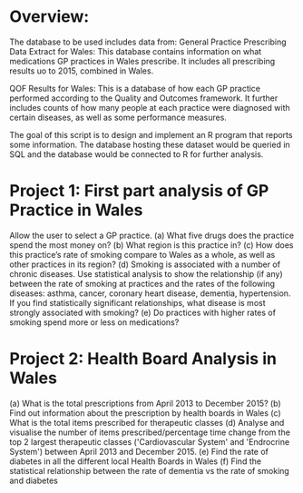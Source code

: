 # Overview:

The database to be used includes data from:
General Practice Prescribing Data Extract for Wales: This database contains information on what medications GP practices in Wales prescribe. It includes all prescribing results uo to 2015, combined in Wales.

QOF Results for Wales: This is a database of how each GP practice performed according to the Quality and Outcomes framework. It further includes counts of how many people at each practice were diagnosed with certain diseases, as well as some performance measures.

The goal of this script is to design and implement an R program that reports some information. The database hosting these dataset would be queried in SQL and the database would be connected to R for further analysis.

# Project 1: First part analysis of GP Practice in Wales

Allow the user to select a GP practice.
(a) What five drugs does the practice spend the most money on?
(b) What region is this practice in?
(c) How does this practice’s rate of smoking compare to Wales as a whole, as well as other
practices in its region?
(d) Smoking is associated with a number of chronic diseases. Use statistical analysis to show the relationship (if any) between the rate of smoking at practices and the rates of the following diseases: asthma, cancer, coronary heart disease, dementia, hypertension. If you find statistically significant relationships, what disease is most strongly associated with smoking?
(e) Do practices with higher rates of smoking spend more or less on medications?

# Project 2: Health Board Analysis in Wales

(a) What is the total prescriptions from April 2013 to December 2015?
(b) Find out information about the prescription by health boards in Wales
(c) What is the total items prescribed for therapeutic classes
(d) Analyse and visualise the number of items prescribed/percentage time change from the top 2 largest therapeutic classes ('Cardiovascular System' and 'Endrocrine System') between April 2013 and December 2015.
(e) Find the rate of diabetes in all the different local Health Boards in Wales
(f) Find the statistical relationship between the rate of dementia vs the rate of smoking and diabetes
